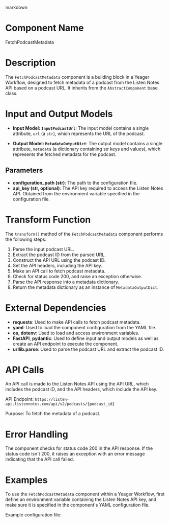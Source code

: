 markdown
# Component Name

FetchPodcastMetadata

# Description

The `FetchPodcastMetadata` component is a building block in a Yeager Workflow, designed to fetch metadata of a podcast from the Listen Notes API based on a podcast URL. It inherits from the `AbstractComponent` base class.

# Input and Output Models

- **Input Model: `InputPodcastUrl`**: The input model contains a single attribute, `url` (a `str`), which represents the URL of the podcast.

- **Output Model: `MetadataOutputDict`**: The output model contains a single attribute, `metadata` (a dictionary containing str keys and values), which represents the fetched metadata for the podcast.

## Parameters

- **configuration_path (str)**: The path to the configuration file.
- **api_key (str, optional)**: The API key required to access the Listen Notes API. Obtained from the environment variable specified in the configuration file.

# Transform Function

The `transform()` method of the `FetchPodcastMetadata` component performs the following steps:

1. Parse the input podcast URL.
2. Extract the podcast ID from the parsed URL.
3. Construct the API URL using the podcast ID.
4. Set the API headers, including the API key.
5. Make an API call to fetch podcast metadata.
6. Check for status code 200, and raise an exception otherwise.
7. Parse the API response into a metadata dictionary.
8. Return the metadata dictionary as an instance of `MetadataOutputDict`.

# External Dependencies

- **requests**: Used to make API calls to fetch podcast metadata.
- **yaml**: Used to load the component configuration from the YAML file.
- **os**, **dotenv**: Used to load and access environment variables.
- **FastAPI**, **pydantic**: Used to define input and output models as well as create an API endpoint to execute the component.
- **urllib.parse**: Used to parse the podcast URL and extract the podcast ID.

# API Calls

An API call is made to the Listen Notes API using the API URL, which includes the podcast ID, and the API headers, which include the API key.

API Endpoint: `https://listen-api.listennotes.com/api/v2/podcasts/{podcast_id}`

Purpose: To fetch the metadata of a podcast.

# Error Handling

The component checks for status code 200 in the API response. If the status code isn't 200, it raises an exception with an error message indicating that the API call failed.

# Examples

To use the `FetchPodcastMetadata` component within a Yeager Workflow, first define an environment variable containing the Listen Notes API key, and make sure it is specified in the component's YAML configuration file.

Example configuration file:

